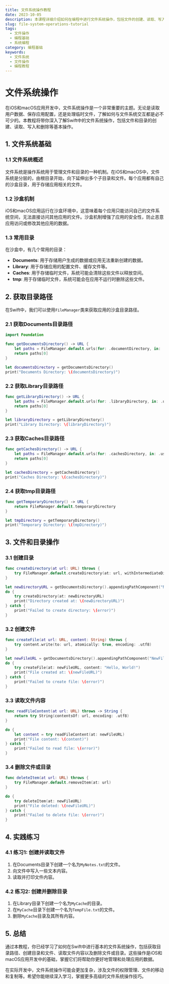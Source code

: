 ```yaml
---
title: 文件系统操作教程
date: 2023-10-05
description: 本课程详细介绍如何在编程中进行文件系统操作，包括文件的创建、读取、写入和删除等基本操作。
slug: file-system-operations-tutorial
tags:
  - 文件操作
  - 编程基础
  - 系统编程
category: 编程基础
keywords:
  - 文件系统
  - 文件操作
  - 编程教程
---
```


# 文件系统操作

在iOS和macOS应用开发中，文件系统操作是一个非常重要的主题。无论是读取用户数据、保存应用配置，还是处理临时文件，了解如何与文件系统交互都是必不可少的。本教程将带你深入了解Swift中的文件系统操作，包括文件和目录的创建、读取、写入和删除等基本操作。

## 1. 文件系统基础

### 1.1 文件系统概述

文件系统是操作系统用于管理文件和目录的一种机制。在iOS和macOS中，文件系统是分层的，由根目录开始，向下延伸出多个子目录和文件。每个应用都有自己的沙盒目录，用于存储应用相关的文件。

### 1.2 沙盒机制

iOS和macOS应用运行在沙盒环境中，这意味着每个应用只能访问自己的文件系统空间，无法直接访问其他应用的文件。沙盒机制增强了应用的安全性，防止恶意应用访问或修改其他应用的数据。

### 1.3 常用目录

在沙盒中，有几个常用的目录：

- **Documents**: 用于存储用户生成的数据或应用无法重新创建的数据。
- **Library**: 用于存储应用的配置文件、缓存文件等。
- **Caches**: 用于存储临时文件，系统可能会清除这些文件以释放空间。
- **tmp**: 用于存储临时文件，系统可能会在应用不运行时删除这些文件。

## 2. 获取目录路径

在Swift中，我们可以使用`FileManager`类来获取应用的沙盒目录路径。

### 2.1 获取Documents目录路径

```swift
import Foundation

func getDocumentsDirectory() -> URL {
    let paths = FileManager.default.urls(for: .documentDirectory, in: .userDomainMask)
    return paths[0]
}

let documentsDirectory = getDocumentsDirectory()
print("Documents Directory: \(documentsDirectory)")
```

### 2.2 获取Library目录路径

```swift
func getLibraryDirectory() -> URL {
    let paths = FileManager.default.urls(for: .libraryDirectory, in: .userDomainMask)
    return paths[0]
}

let libraryDirectory = getLibraryDirectory()
print("Library Directory: \(libraryDirectory)")
```

### 2.3 获取Caches目录路径

```swift
func getCachesDirectory() -> URL {
    let paths = FileManager.default.urls(for: .cachesDirectory, in: .userDomainMask)
    return paths[0]
}

let cachesDirectory = getCachesDirectory()
print("Caches Directory: \(cachesDirectory)")
```

### 2.4 获取tmp目录路径

```swift
func getTemporaryDirectory() -> URL {
    return FileManager.default.temporaryDirectory
}

let tmpDirectory = getTemporaryDirectory()
print("Temporary Directory: \(tmpDirectory)")
```

## 3. 文件和目录操作

### 3.1 创建目录

```swift
func createDirectory(at url: URL) throws {
    try FileManager.default.createDirectory(at: url, withIntermediateDirectories: true, attributes: nil)
}

let newDirectoryURL = getDocumentsDirectory().appendingPathComponent("NewDirectory")
do {
    try createDirectory(at: newDirectoryURL)
    print("Directory created at: \(newDirectoryURL)")
} catch {
    print("Failed to create directory: \(error)")
}
```

### 3.2 创建文件

```swift
func createFile(at url: URL, content: String) throws {
    try content.write(to: url, atomically: true, encoding: .utf8)
}

let newFileURL = getDocumentsDirectory().appendingPathComponent("NewFile.txt")
do {
    try createFile(at: newFileURL, content: "Hello, World!")
    print("File created at: \(newFileURL)")
} catch {
    print("Failed to create file: \(error)")
}
```

### 3.3 读取文件内容

```swift
func readFileContent(at url: URL) throws -> String {
    return try String(contentsOf: url, encoding: .utf8)
}

do {
    let content = try readFileContent(at: newFileURL)
    print("File content: \(content)")
} catch {
    print("Failed to read file: \(error)")
}
```

### 3.4 删除文件或目录

```swift
func deleteItem(at url: URL) throws {
    try FileManager.default.removeItem(at: url)
}

do {
    try deleteItem(at: newFileURL)
    print("File deleted: \(newFileURL)")
} catch {
    print("Failed to delete file: \(error)")
}
```

## 4. 实践练习

### 4.1 练习1: 创建并读取文件

1. 在Documents目录下创建一个名为`MyNotes.txt`的文件。
2. 向文件中写入一些文本内容。
3. 读取并打印文件内容。

### 4.2 练习2: 创建并删除目录

1. 在Library目录下创建一个名为`MyCache`的目录。
2. 在`MyCache`目录下创建一个名为`TempFile.txt`的文件。
3. 删除`MyCache`目录及其所有内容。

## 5. 总结

通过本教程，你已经学习了如何在Swift中进行基本的文件系统操作，包括获取目录路径、创建目录和文件、读取文件内容以及删除文件或目录。这些操作是iOS和macOS应用开发中的基础，掌握它们将帮助你更好地管理和处理应用的数据。

在实际开发中，文件系统操作可能会更加复杂，涉及文件的权限管理、文件的移动和复制等。希望你能继续深入学习，掌握更多高级的文件系统操作技巧。